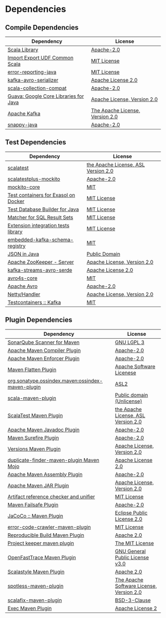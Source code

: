<!-- @formatter:off -->
# Dependencies

## Compile Dependencies

| Dependency                                 | License                               |
| ------------------------------------------ | ------------------------------------- |
| [Scala Library][0]                         | [Apache-2.0][1]                       |
| [Import Export UDF Common Scala][2]        | [MIT License][3]                      |
| [error-reporting-java][4]                  | [MIT License][5]                      |
| [kafka-avro-serializer][6]                 | [Apache License 2.0][7]               |
| [scala-collection-compat][8]               | [Apache-2.0][1]                       |
| [Guava: Google Core Libraries for Java][9] | [Apache License, Version 2.0][10]     |
| [Apache Kafka][11]                         | [The Apache License, Version 2.0][10] |
| [snappy-java][12]                          | [Apache-2.0][13]                      |

## Test Dependencies

| Dependency                                 | License                                   |
| ------------------------------------------ | ----------------------------------------- |
| [scalatest][14]                            | [the Apache License, ASL Version 2.0][15] |
| [scalatestplus-mockito][16]                | [Apache-2.0][15]                          |
| [mockito-core][17]                         | [MIT][18]                                 |
| [Test containers for Exasol on Docker][19] | [MIT License][20]                         |
| [Test Database Builder for Java][21]       | [MIT License][22]                         |
| [Matcher for SQL Result Sets][23]          | [MIT License][24]                         |
| [Extension integration tests library][25]  | [MIT License][26]                         |
| [embedded-kafka-schema-registry][27]       | [MIT][18]                                 |
| [JSON in Java][28]                         | [Public Domain][29]                       |
| [Apache ZooKeeper - Server][30]            | [Apache License, Version 2.0][31]         |
| [kafka-streams-avro-serde][32]             | [Apache License 2.0][7]                   |
| [avro4s-core][33]                          | [MIT][18]                                 |
| [Apache Avro][34]                          | [Apache-2.0][31]                          |
| [Netty/Handler][35]                        | [Apache License, Version 2.0][1]          |
| [Testcontainers :: Kafka][36]              | [MIT][37]                                 |

## Plugin Dependencies

| Dependency                                              | License                                        |
| ------------------------------------------------------- | ---------------------------------------------- |
| [SonarQube Scanner for Maven][38]                       | [GNU LGPL 3][39]                               |
| [Apache Maven Compiler Plugin][40]                      | [Apache-2.0][31]                               |
| [Apache Maven Enforcer Plugin][41]                      | [Apache-2.0][31]                               |
| [Maven Flatten Plugin][42]                              | [Apache Software Licenese][31]                 |
| [org.sonatype.ossindex.maven:ossindex-maven-plugin][43] | [ASL2][10]                                     |
| [scala-maven-plugin][44]                                | [Public domain (Unlicense)][45]                |
| [ScalaTest Maven Plugin][46]                            | [the Apache License, ASL Version 2.0][15]      |
| [Apache Maven Javadoc Plugin][47]                       | [Apache-2.0][31]                               |
| [Maven Surefire Plugin][48]                             | [Apache-2.0][31]                               |
| [Versions Maven Plugin][49]                             | [Apache License, Version 2.0][31]              |
| [duplicate-finder-maven-plugin Maven Mojo][50]          | [Apache License 2.0][7]                        |
| [Apache Maven Assembly Plugin][51]                      | [Apache-2.0][31]                               |
| [Apache Maven JAR Plugin][52]                           | [Apache License, Version 2.0][31]              |
| [Artifact reference checker and unifier][53]            | [MIT License][54]                              |
| [Maven Failsafe Plugin][55]                             | [Apache-2.0][31]                               |
| [JaCoCo :: Maven Plugin][56]                            | [Eclipse Public License 2.0][57]               |
| [error-code-crawler-maven-plugin][58]                   | [MIT License][59]                              |
| [Reproducible Build Maven Plugin][60]                   | [Apache 2.0][10]                               |
| [Project keeper maven plugin][61]                       | [The MIT License][62]                          |
| [OpenFastTrace Maven Plugin][63]                        | [GNU General Public License v3.0][64]          |
| [Scalastyle Maven Plugin][65]                           | [Apache 2.0][7]                                |
| [spotless-maven-plugin][66]                             | [The Apache Software License, Version 2.0][31] |
| [scalafix-maven-plugin][67]                             | [BSD-3-Clause][68]                             |
| [Exec Maven Plugin][69]                                 | [Apache License 2][31]                         |

[0]: https://www.scala-lang.org/
[1]: https://www.apache.org/licenses/LICENSE-2.0
[2]: https://github.com/exasol/import-export-udf-common-scala/
[3]: https://github.com/exasol/import-export-udf-common-scala/blob/main/LICENSE
[4]: https://github.com/exasol/error-reporting-java/
[5]: https://github.com/exasol/error-reporting-java/blob/main/LICENSE
[6]: http://confluent.io/kafka-avro-serializer
[7]: http://www.apache.org/licenses/LICENSE-2.0.html
[8]: http://www.scala-lang.org/
[9]: https://github.com/google/guava
[10]: http://www.apache.org/licenses/LICENSE-2.0.txt
[11]: https://kafka.apache.org
[12]: https://github.com/xerial/snappy-java
[13]: https://www.apache.org/licenses/LICENSE-2.0.html
[14]: http://www.scalatest.org
[15]: http://www.apache.org/licenses/LICENSE-2.0
[16]: https://github.com/scalatest/scalatestplus-mockito
[17]: https://github.com/mockito/mockito
[18]: https://opensource.org/licenses/MIT
[19]: https://github.com/exasol/exasol-testcontainers/
[20]: https://github.com/exasol/exasol-testcontainers/blob/main/LICENSE
[21]: https://github.com/exasol/test-db-builder-java/
[22]: https://github.com/exasol/test-db-builder-java/blob/main/LICENSE
[23]: https://github.com/exasol/hamcrest-resultset-matcher/
[24]: https://github.com/exasol/hamcrest-resultset-matcher/blob/main/LICENSE
[25]: https://github.com/exasol/extension-manager/
[26]: https://github.com/exasol/extension-manager/blob/main/LICENSE
[27]: https://github.com/embeddedkafka/embedded-kafka-schema-registry
[28]: https://github.com/douglascrockford/JSON-java
[29]: https://github.com/stleary/JSON-java/blob/master/LICENSE
[30]: http://zookeeper.apache.org/zookeeper
[31]: https://www.apache.org/licenses/LICENSE-2.0.txt
[32]: http://confluent.io/kafka-streams-avro-serde
[33]: https://github.com/sksamuel/avro4s
[34]: https://avro.apache.org
[35]: https://netty.io/netty-handler/
[36]: https://java.testcontainers.org
[37]: http://opensource.org/licenses/MIT
[38]: http://sonarsource.github.io/sonar-scanner-maven/
[39]: http://www.gnu.org/licenses/lgpl.txt
[40]: https://maven.apache.org/plugins/maven-compiler-plugin/
[41]: https://maven.apache.org/enforcer/maven-enforcer-plugin/
[42]: https://www.mojohaus.org/flatten-maven-plugin/
[43]: https://sonatype.github.io/ossindex-maven/maven-plugin/
[44]: http://github.com/davidB/scala-maven-plugin
[45]: http://unlicense.org/
[46]: https://www.scalatest.org/user_guide/using_the_scalatest_maven_plugin
[47]: https://maven.apache.org/plugins/maven-javadoc-plugin/
[48]: https://maven.apache.org/surefire/maven-surefire-plugin/
[49]: https://www.mojohaus.org/versions/versions-maven-plugin/
[50]: https://basepom.github.io/duplicate-finder-maven-plugin
[51]: https://maven.apache.org/plugins/maven-assembly-plugin/
[52]: https://maven.apache.org/plugins/maven-jar-plugin/
[53]: https://github.com/exasol/artifact-reference-checker-maven-plugin/
[54]: https://github.com/exasol/artifact-reference-checker-maven-plugin/blob/main/LICENSE
[55]: https://maven.apache.org/surefire/maven-failsafe-plugin/
[56]: https://www.jacoco.org/jacoco/trunk/doc/maven.html
[57]: https://www.eclipse.org/legal/epl-2.0/
[58]: https://github.com/exasol/error-code-crawler-maven-plugin/
[59]: https://github.com/exasol/error-code-crawler-maven-plugin/blob/main/LICENSE
[60]: http://zlika.github.io/reproducible-build-maven-plugin
[61]: https://github.com/exasol/project-keeper/
[62]: https://github.com/exasol/project-keeper/blob/main/LICENSE
[63]: https://github.com/itsallcode/openfasttrace-maven-plugin
[64]: https://www.gnu.org/licenses/gpl-3.0.html
[65]: http://www.scalastyle.org
[66]: https://github.com/diffplug/spotless
[67]: https://github.com/evis/scalafix-maven-plugin
[68]: https://opensource.org/licenses/BSD-3-Clause
[69]: https://www.mojohaus.org/exec-maven-plugin
